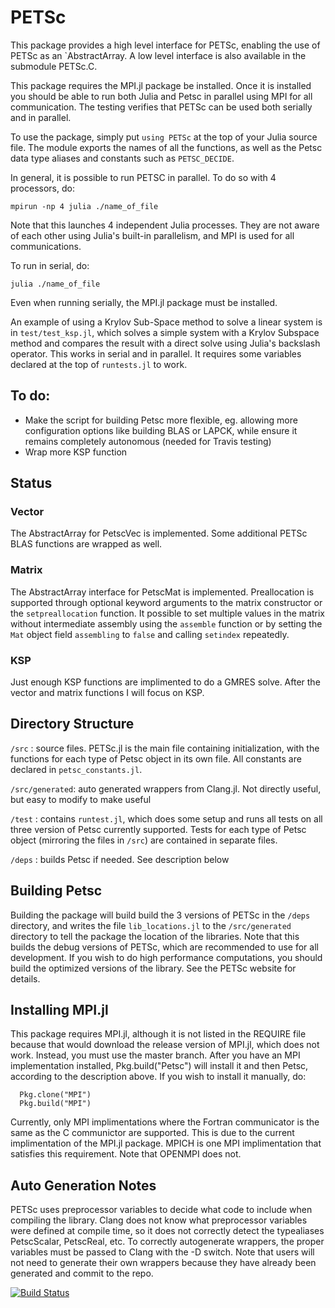 # PETSc
This package provides a high level interface for PETSc, enabling the use of PETSc as an `AbstractArray.  A low level interface is also available in the submodule PETSc.C.

This package requires the MPI.jl package be installed.  Once it is installed you should be able to run both Julia and Petsc in parallel using MPI for all communication.  The testing verifies that PETSc can be used both serially and in parallel.

To use the package, simply put `using PETSc` at the top of your Julia source file.  The module exports the names of all the functions, as well as the Petsc data type aliases and constants such as `PETSC_DECIDE`.

In general, it is possible to run PETSC in parallel. To do so with 4 processors, do:

```
mpirun -np 4 julia ./name_of_file
```

Note that this launches 4 independent Julia processes.  They are not aware of each other using Julia's built-in parallelism, and MPI is used for all communications.  

To run in serial, do:
```
julia ./name_of_file
```

Even when running serially, the MPI.jl package must be installed.


An example of using a Krylov Sub-Space method to solve a linear system is in  `test/test_ksp.jl`, which solves a simple system with a Krylov Subspace method and compares the result with a direct solve using Julia's backslash operator.  This works in serial and in parallel.  It requires some variables declared at the top of `runtests.jl` to work.



## To do:
  * Make the script for building Petsc more flexible, eg. allowing more configuration options like building BLAS or LAPCK, while ensure it remains completely autonomous (needed for Travis testing)
  * Wrap more KSP function

## Status
### Vector
  The AbstractArray for PetscVec is implemented.  Some additional PETSc 
  BLAS functions are wrapped as well.
### Matrix
 The AbstractArray interface for PetscMat is implemented.  Preallocation 
 is supported through optional keyword arguments to the matrix constructor or
 the `setpreallocation` function.  It possible to set multiple values in the 
  matrix without intermediate assembly using the `assemble` function or by 
 setting the `Mat` object field `assembling` to `false` and calling `setindex`
 repeatedly.

### KSP
 Just enough KSP functions are implimented to do a GMRES solve.  After the vector and matrix functions I will focus on KSP.

## Directory Structure
  `/src` : source files.  PETSc.jl is the main file containing initialization, with the functions for each type of Petsc object in its own file.  All constants are declared in `petsc_constants.jl`.

  `/src/generated`: auto generated wrappers from Clang.jl.  Not directly useful, but easy to modify to make useful

  `/test` : contains `runtest.jl`, which does some setup and runs all tests on all three version of Petsc currently supported.  Tests for each type of Petsc object (mirroring the files in `/src`) are contained in separate files.

  `/deps` : builds Petsc if needed.  See description below


## Building Petsc
Building the package will build build the 3 versions of PETSc in the `/deps` 
 directory, and writes the file `lib_locations.jl` to the `/src/generated` 
 directory to tell the package the location of the libraries.  Note that 
this builds the debug versions of PETSc, which are recommended to use for all 
development.  If you wish to do high performance computations, you should 
build the optimized versions of the library.  See the PETSc website for 
details.

## Installing MPI.jl
This package requires MPI.jl, although it is not listed in the REQUIRE file because that would download the release version of MPI.jl, which does not work.  Instead, you must use the master branch.  After you have an MPI implementation installed, Pkg.build("Petsc") will install it and then Petsc, according to the description above.  If you wish to install it manually, do:
```
  Pkg.clone("MPI")
  Pkg.build("MPI")
```

Currently, only MPI implimentations where the Fortran communicator is the same as the C communictor are supported.  This is due to the current implimentation of the MPI.jl package.  MPICH is one MPI implimentation that satisfies this requirement.  Note that OPENMPI does not.


## Auto Generation Notes
PETSc uses preprocessor variables to decide what code to include when compiling 
the library.  Clang does not know what preprocessor variables were defined at 
compile time, so it does not correctly detect the typealiases PetscScalar, PetscReal, etc.  To correctly autogenerate wrappers, the proper variables must be passed to Clang with the -D switch.  Note that users will not need to generate their own wrappers because they have already been generated and commit to the repo.

[![Build Status](https://travis-ci.org/JaredCrean2/PETSc.jl.svg?branch=master)](https://travis-ci.org/JaredCrean2/PETSc.jl)
